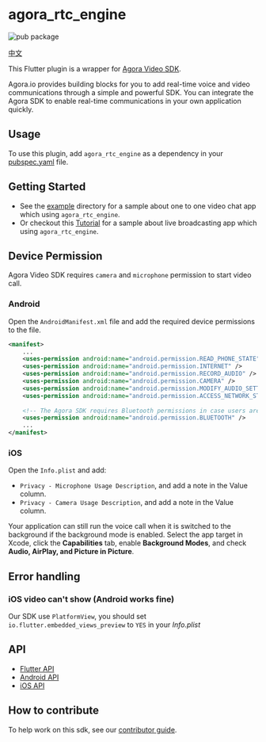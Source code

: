 # agora_rtc_engine

![pub package](https://img.shields.io/pub/v/agora_rtc_engine.svg?include_prereleases)

[中文](README.zh.md)

This Flutter plugin is a wrapper for [Agora Video SDK](https://docs.agora.io/en/Interactive%20Broadcast/product_live?platform=All%20Platforms).

Agora.io provides building blocks for you to add real-time voice and video communications through a simple and powerful SDK. You can integrate the Agora SDK to enable real-time communications in your own application quickly.

## Usage

To use this plugin, add `agora_rtc_engine` as a dependency in your [pubspec.yaml](https://flutter.dev/docs/development/packages-and-plugins/using-packages) file.

## Getting Started

* See the [example](example) directory for a sample about one to one video chat app which using `agora_rtc_engine`.
* Or checkout this [Tutorial](https://github.com/AgoraIO-Community/Agora-Flutter-Quickstart) for a sample about live broadcasting app which using `agora_rtc_engine`.

## Device Permission

Agora Video SDK requires `camera` and `microphone` permission to start video call.

### Android

Open the `AndroidManifest.xml` file and add the required device permissions to the file.

```xml
<manifest>
    ...
    <uses-permission android:name="android.permission.READ_PHONE_STATE"/>
    <uses-permission android:name="android.permission.INTERNET" />
    <uses-permission android:name="android.permission.RECORD_AUDIO" />
    <uses-permission android:name="android.permission.CAMERA" />
    <uses-permission android:name="android.permission.MODIFY_AUDIO_SETTINGS" />
    <uses-permission android:name="android.permission.ACCESS_NETWORK_STATE" />
    
    <!-- The Agora SDK requires Bluetooth permissions in case users are using Bluetooth devices.-->
    <uses-permission android:name="android.permission.BLUETOOTH" />
    ...
</manifest>
```

### iOS

Open the `Info.plist` and add:

- `Privacy - Microphone Usage Description`, and add a note in the Value column.
- `Privacy - Camera Usage Description`, and add a note in the Value column.

Your application can still run the voice call when it is switched to the background if the background mode is enabled. Select the app target in Xcode, click the **Capabilities** tab, enable **Background Modes**, and check **Audio, AirPlay, and Picture in Picture**.

## Error handling

### iOS video can't show (Android works fine)

Our SDK use `PlatformView`, you should set `io.flutter.embedded_views_preview` to `YES` in your *Info.plist*

## API

* [Flutter API](https://agoraio.github.io/Flutter-SDK/index.html)
* [Android API](https://docs.agora.io/en/Video/API%20Reference/java/index.html)
* [iOS API](https://docs.agora.io/en/Video/API%20Reference/oc/docs/headers/Agora-Objective-C-API-Overview.html)

## How to contribute

To help work on this sdk, see our [contributor guide](https://github.com/AgoraIO/Flutter-SDK/blob/master/CONTRIBUTING.md).
